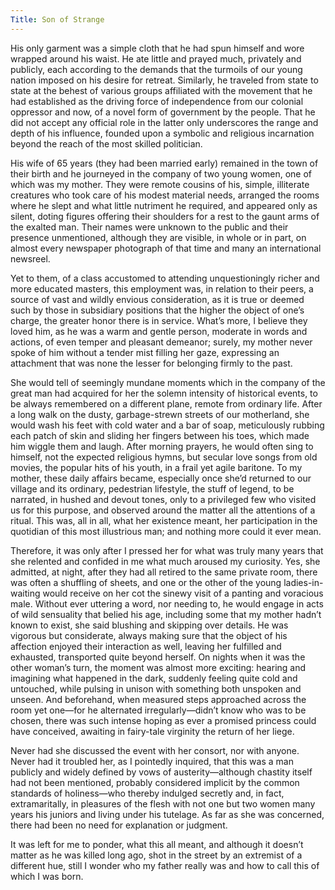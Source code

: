 ```yaml
---
Title: Son of Strange
---
```


His only garment was a simple cloth that he had spun himself and wore wrapped around his waist. He ate little and prayed much, privately and publicly, each according to the demands that the turmoils of our young nation imposed on his desire for retreat. Similarly, he traveled from state to state at the behest of various groups affiliated with the movement that he had established as the driving force of independence from our colonial oppressor and now, of a novel form of government by the people. That he did not accept any official role in the latter only underscores the range and depth of his influence, founded upon a symbolic and religious incarnation beyond the reach of the most skilled politician. 

His wife of 65 years (they had been married early) remained in the town of their birth and he journeyed in the company of two young women, one of which was my mother. They were remote cousins of his, simple, illiterate creatures who took care of his modest material needs, arranged the rooms where he slept and what little nutriment he required, and appeared only as silent, doting figures offering their shoulders for a rest to the gaunt arms of the exalted man. Their names were unknown to the public and their presence unmentioned, although they are visible, in whole or in part, on almost every newspaper photograph of that time and many an international newsreel. 

Yet to them, of a class accustomed to attending unquestioningly richer and more educated masters, this employment was, in relation to their peers, a source of vast and wildly envious consideration, as it is true or deemed such by those in subsidiary positions that the higher the object of one’s charge, the greater honor there is in service. What’s more, I believe they loved him, as he was a warm and gentle person, moderate in words and actions, of even temper and pleasant demeanor; surely, my mother never spoke of him without a tender mist filling her gaze, expressing an attachment that was none the lesser for belonging firmly to the past. 

She would tell of seemingly mundane moments which in the company of the great man had acquired for her the solemn intensity of historical events, to be always remembered on a different plane, remote from ordinary life. After a long walk on the dusty, garbage-strewn streets of our motherland, she would wash his feet with cold water and a bar of soap, meticulously rubbing each patch of skin and sliding her fingers between his toes, which made him wiggle them and laugh. After morning prayers, he would often sing to himself, not the expected religious hymns, but secular love songs from old movies, the popular hits of his youth, in a frail yet agile baritone. To my mother, these daily affairs became, especially once she’d returned to our village and its ordinary, pedestrian lifestyle, the stuff of legend, to be narrated, in hushed and devout tones, only to a privileged few who visited us for this purpose, and observed around the matter all the attentions of a ritual. This was, all in all, what her existence meant, her participation in the quotidian of this most illustrious man; and nothing more could it ever mean.

Therefore, it was only after I pressed her for what was truly many years that she relented and confided in me what much aroused my curiosity. Yes, she admitted, at night, after they had all retired to the same private room, there was often a shuffling of sheets, and one or the other of the young ladies-in-waiting would receive on her cot the sinewy visit of a panting and voracious male. Without ever uttering a word, nor needing to, he would engage in acts of wild sensuality that belied his age, including some that my mother hadn’t known to exist, she said blushing and skipping over details. He was vigorous but considerate, always making sure that the object of his affection enjoyed their interaction as well, leaving her fulfilled and exhausted, transported quite beyond herself. On nights when it was the other woman’s turn, the moment was almost more exciting: hearing and imagining what happened in the dark, suddenly feeling quite cold and untouched, while pulsing in unison with something both unspoken and unseen. And beforehand, when measured steps approached across the room yet one—for he alternated irregularly—didn’t know who was to be chosen, there was such intense hoping as ever a promised princess could have conceived, awaiting in fairy-tale virginity the return of her liege. 

Never had she discussed the event with her consort, nor with anyone. Never had it troubled her, as I pointedly inquired, that this was a man publicly and widely defined by vows of austerity—although chastity itself had not been mentioned, probably considered implicit by the common standards of holiness—who thereby indulged secretly and, in fact, extramaritally, in pleasures of the flesh with not one but two women many years his juniors and living under his tutelage. As far as she was concerned, there had been no need for explanation or judgment. 

It was left for me to ponder, what this all meant, and although it doesn’t matter as he was killed long ago, shot in the street by an extremist of a different hue, still I wonder who my father really was and how to call this of which I was born.